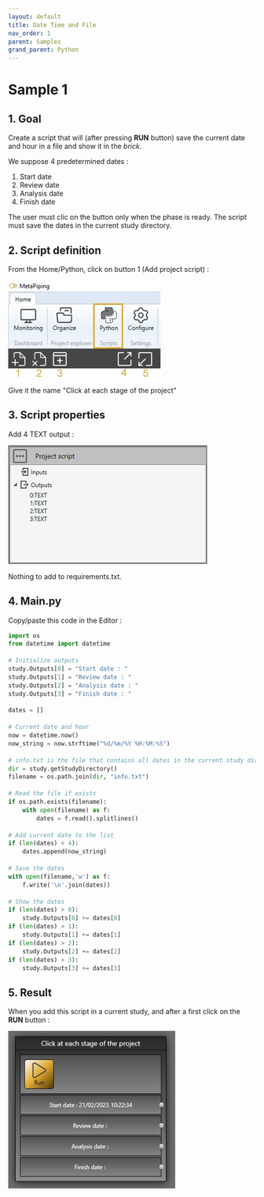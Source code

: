```yaml
---
layout: default
title: Date Time and File
nav_order: 1
parent: Samples
grand_parent: Python
---
```


# Sample 1

## 1. Goal

Create a script that will (after pressing **RUN** button) save the current date and hour in a file and show it in the *brick*.

We suppose 4 predetermined dates : 

1. Start date
2. Review date
3. Analysis date
4. Finish date

The user must clic on the button only when the phase is ready.
The script must save the dates in the current study directory.

## 2. Script definition

From the Home/Python, click on button 1 (Add project script) :

![Image](../../Images/PythonMenu.jpg)

Give it the name "Click at each stage of the project"

## 3. Script properties

Add 4 TEXT output :

![Image](../../Images/PythonSample1_2.jpg)

Nothing to add to requirements.txt.

## 4. Main.py

Copy/paste this code in the Editor :

```python
import os
from datetime import datetime

# Initialize outputs
study.Outputs[0] = "Start date : "
study.Outputs[1] = "Review date : "
study.Outputs[2] = "Analysis date : "
study.Outputs[3] = "Finish date : "

dates = []

# Current date and hour
now = datetime.now()
now_string = now.strftime("%d/%m/%Y %H:%M:%S")

# info.txt is the file that contains all dates in the current study directory
dir = study.getStudyDirectory()
filename = os.path.join(dir, "info.txt")

# Read the file if exists
if os.path.exists(filename):
    with open(filename) as f:
        dates = f.read().splitlines()
    
# Add current date to the list
if (len(dates) < 4):
    dates.append(now_string)

# Save the dates
with open(filename,'w') as f:
	f.write('\n'.join(dates))

# Show the dates
if (len(dates) > 0):
    study.Outputs[0] += dates[0]
if (len(dates) > 1):
    study.Outputs[1] += dates[1]
if (len(dates) > 2):
    study.Outputs[2] += dates[2]
if (len(dates) > 3):
    study.Outputs[3] += dates[3]
```

## 5. Result

When you add this script in a current study, and after a first click on the **RUN** button :

![Image](../../Images/PythonSample1_1.jpg)